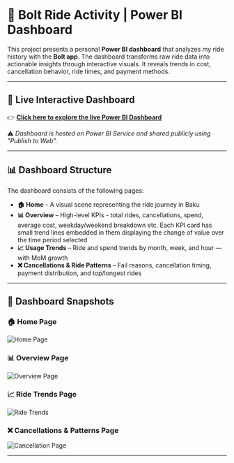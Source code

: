 # 🚖 Bolt Ride Activity | Power BI Dashboard

This project presents a personal **Power BI dashboard** that analyzes my ride history with the **Bolt app**. The dashboard transforms raw ride data into actionable insights through interactive visuals. It reveals trends in cost, cancellation behavior, ride times, and payment methods.

---

## 🔗 Live Interactive Dashboard

👉 **[Click here to explore the live Power BI Dashboard](https://app.powerbi.com/view?r=eyJrIjoiZWIxOTI4OTEtMjRiZi00MmI2LWE1NTMtMmYzMDJmYTRkZWE3IiwidCI6IjQ2ODQ3YjcwLWZlZDYtNDE2My04MjhkLTBjNmQ3ODhmOWRhZCIsImMiOjl9)**

⚠️ *Dashboard is hosted on Power BI Service and shared publicly using "Publish to Web".*

---

## 📊 Dashboard Structure

The dashboard consists of the following pages:

- **🏠 Home** – A visual scene representing the ride journey in Baku  
- **📊 Overview** – High-level KPIs - total rides, cancellations, spend, average cost, weekday/weekend breakdown etc. Each KPI card has small trend lines embedded in them displaying the change of value over the time period selected
- **📈 Usage Trends** – Ride and spend trends by month, week, and hour — with MoM growth  
- **❌ Cancellations & Ride Patterns** – Fail reasons, cancellation timing, payment distribution, and top/longest rides 

---
## 📸 Dashboard Snapshots

### 🏠 Home Page
![Home Page](./images/home-page.png)

### 📊 Overview Page
![Overview Page](./images/overview.png)

### 📈 Ride Trends Page
![Ride Trends](./images/ride-trends.png)

### ❌ Cancellations & Patterns Page
![Cancellation Page](./images/cancellation-patterns.png)

---

